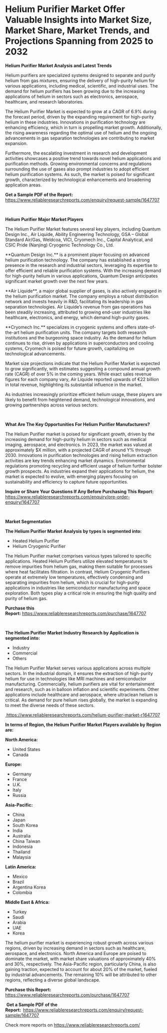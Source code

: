 <p><h1>Helium Purifier Market Offer Valuable Insights into Market Size, Market Share, Market Trends, and Projections Spanning from 2025 to 2032</h1></p><p><strong>Helium Purifier Market Analysis and Latest Trends</strong></p>
<p><p>Helium purifiers are specialized systems designed to separate and purify helium from gas mixtures, ensuring the delivery of high-purity helium for various applications, including medical, scientific, and industrial uses. The demand for helium purifiers has been growing due to the increasing applications of helium in sectors such as electronics, aerospace, healthcare, and research laboratories. </p><p>The Helium Purifier Market is expected to grow at a CAGR of 6.9% during the forecast period, driven by the expanding requirement for high-purity helium in these industries. Innovations in purification technology are enhancing efficiency, which in turn is propelling market growth. Additionally, the rising awareness regarding the optimal use of helium and the ongoing advancements in gas separation technologies are contributing to market expansion.</p><p>Furthermore, the escalating investment in research and development activities showcases a positive trend towards novel helium applications and purification methods. Growing environmental concerns and regulations surrounding the use of gases also prompt industries to adopt efficient helium purification systems. As such, the market is poised for significant growth, characterized by technological enhancements and broadening application areas.</p></p>
<p><strong>Get a Sample PDF of the Report:&nbsp;</strong> <a href="https://www.reliableresearchreports.com/enquiry/request-sample/1647707?utm_campaign=2957&utm_medium=2&utm_source=Github&utm_content=ia&utm_term=10042025&utm_id=helium-purifier">https://www.reliableresearchreports.com/enquiry/request-sample/1647707</a></p>
<p>&nbsp;</p>
<p><strong>Helium Purifier Major Market Players</strong></p>
<p><p>The Helium Purifier Market features several key players, including Quantum Design Inc., Air Liquide, Ability Engineering Technology, GSA – Global Standard Air/Gas, Weldcoa, VICI, Cryomech Inc., Capital Analytical, and CSIC Pride (Nanjing) Cryogenic Technology Co., Ltd. </p><p>**Quantum Design Inc.** is a prominent player focusing on advanced helium purification technology. The company has established a strong presence in the research and industrial sectors, leveraging its expertise to offer efficient and reliable purification systems. With the increasing demand for high-purity helium in various applications, Quantum Design anticipates significant market growth over the next few years.</p><p>**Air Liquide**, a major global supplier of gases, is also actively engaged in the helium purification market. The company employs a robust distribution network and invests heavily in R&D, facilitating its leadership in gas separation technologies. Air Liquide’s revenue from gas operations has been steadily increasing, attributed to growing end-user industries like healthcare, electronics, and energy, which demand high-purity gases.</p><p>**Cryomech Inc.** specializes in cryogenic systems and offers state-of-the-art helium purification units. The company targets both research institutions and the burgeoning space industry. As the demand for helium continues to rise, driven by applications in superconductors and cooling systems, Cryomech is poised for future growth, capitalizing on technological advancements.</p><p>Market size projections indicate that the Helium Purifier Market is expected to grow significantly, with estimates suggesting a compound annual growth rate (CAGR) of over 5% in the coming years. While exact sales revenue figures for each company vary, Air Liquide reported upwards of €22 billion in total revenue, highlighting its substantial influence in the market.</p><p>As industries increasingly prioritize efficient helium usage, these players are likely to benefit from heightened demand, technological innovations, and growing partnerships across various sectors.</p></p>
<p>&nbsp;</p>
<p><strong>What Are The Key Opportunities For Helium Purifier Manufacturers?</strong></p>
<p><p>The Helium Purifier market is poised for significant growth, driven by the increasing demand for high-purity helium in sectors such as medical imaging, aerospace, and electronics. In 2023, the market was valued at approximately $X million, with a projected CAGR of around Y% through 2030. Innovations in purification technologies and rising helium extraction activities are key trends enhancing market dynamics. Environmental regulations promoting recycling and efficient usage of helium further bolster growth prospects. As industries expand their applications for helium, the market is expected to evolve, with emerging players focusing on sustainability and efficiency to capture future opportunities.</p></p>
<p><strong>Inquire or Share Your Questions If Any Before Purchasing This Report:</strong> <a href="https://www.reliableresearchreports.com/enquiry/pre-order-enquiry/1647707?utm_campaign=2957&utm_medium=2&utm_source=Github&utm_content=ia&utm_term=10042025&utm_id=helium-purifier">https://www.reliableresearchreports.com/enquiry/pre-order-enquiry/1647707</a></p>
<p>&nbsp;</p>
<p><strong>Market Segmentation</strong></p>
<p><strong>The Helium Purifier Market Analysis by types is segmented into:</strong></p>
<p><ul><li>Heated Helium Purifier</li><li>Helium Cryogenic Purifier</li></ul></p>
<p><p>The Helium Purifier market comprises various types tailored to specific applications. Heated Helium Purifiers utilize elevated temperatures to remove impurities from helium gas, making them suitable for processes where heat facilitates filtration. In contrast, Helium Cryogenic Purifiers operate at extremely low temperatures, effectively condensing and separating impurities from helium, which is crucial for high-purity applications in industries like semiconductor manufacturing and space exploration. Both types play a critical role in ensuring the high quality and purity of helium gas.</p></p>
<p><strong>Purchase this Report:&nbsp;</strong><a href="https://www.reliableresearchreports.com/purchase/1647707?utm_campaign=2957&utm_medium=2&utm_source=Github&utm_content=ia&utm_term=10042025&utm_id=helium-purifier">https://www.reliableresearchreports.com/purchase/1647707</a></p>
<p>&nbsp;</p>
<p><strong>The Helium Purifier Market Industry Research by Application is segmented into:</strong></p>
<p><ul><li>Industry</li><li>Commercial</li><li>Others</li></ul></p>
<p><p>The Helium Purifier Market serves various applications across multiple sectors. In the industrial domain, it ensures the extraction of high-purity helium for use in technologies like MRI machines and semiconductor manufacturing. Commercially, helium purifiers are vital for entertainment and research, such as in balloon inflation and scientific experiments. Other applications include healthcare and aerospace, where ultraclean helium is critical. As demand for pure helium rises globally, the market is expanding to meet the diverse needs of these sectors.</p></p>
<p><a href="https://www.reliableresearchreports.com/helium-purifier-market-r1647707?utm_campaign=2957&utm_medium=2&utm_source=Github&utm_content=ia&utm_term=10042025&utm_id=helium-purifier">&nbsp;https://www.reliableresearchreports.com/helium-purifier-market-r1647707</a></p>
<p><strong>In terms of Region, the Helium Purifier Market Players available by Region are:</strong></p>
<p>
    <p> <strong> North America: </strong>
        <ul>
            <li>United States</li>
            <li>Canada</li>
        </ul>
        </p> 
    <p> <strong> Europe: </strong>
        <ul>
            <li>Germany</li>
            <li>France</li>
            <li>U.K.</li>
            <li>Italy</li>
            <li>Russia</li>
        </ul>
        </p> 
    <p> <strong> Asia-Pacific: </strong>
        <ul>
            <li>China</li>
            <li>Japan</li>
            <li>South Korea</li>
            <li>India</li>
            <li>Australia</li>
            <li>China Taiwan</li>
            <li>Indonesia</li>
            <li>Thailand</li>
            <li>Malaysia</li>
        </ul>
        </p> 
    <p> <strong> Latin America: </strong>
        <ul>
            <li>Mexico</li>
            <li>Brazil</li>
            <li>Argentina Korea</li>
            <li>Colombia</li>
        </ul>
        </p> 
    <p> <strong> Middle East & Africa: </strong>
        <ul>
            <li>Turkey</li>
            <li>Saudi</li>
            <li>Arabia</li>
            <li>UAE</li>
            <li>Korea</li>
        </ul>
    </p>
    </p>
<p><p>The helium purifier market is experiencing robust growth across various regions, driven by increasing demand in sectors such as healthcare, aerospace, and electronics. North America and Europe are poised to dominate the market, with market share valuations of approximately 40% and 30%, respectively. The Asia-Pacific region, particularly China, is also gaining traction, expected to account for about 20% of the market, fueled by industrial advancements. The remaining 10% will be attributed to other regions, reflecting a diverse global landscape.</p></p>
<p><strong>Purchase this Report: </strong><a href="https://www.reliableresearchreports.com/purchase/1647707?utm_campaign=2957&utm_medium=2&utm_source=Github&utm_content=ia&utm_term=10042025&utm_id=helium-purifier">https://www.reliableresearchreports.com/purchase/1647707</a></p>
<p>&nbsp;<strong>Get a Sample PDF of the Report:&nbsp;&nbsp;</strong><a href="https://www.reliableresearchreports.com/enquiry/request-sample/1647707?utm_campaign=2957&utm_medium=2&utm_source=Github&utm_content=ia&utm_term=10042025&utm_id=helium-purifier">https://www.reliableresearchreports.com/enquiry/request-sample/1647707</a></p>
<p><strong></strong></p>
<p>Check more reports on <a href="https://www.reliableresearchreports.com/?utm_campaign=2957&utm_medium=2&utm_source=Github&utm_content=ia&utm_term=10042025&utm_id=helium-purifier">https://www.reliableresearchreports.com/</a></p>